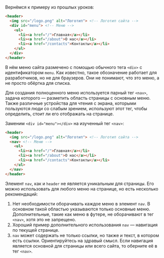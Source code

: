 Вернёмся к примеру из прошлых уроков:

```html
<header>
  <img src="/logo.png" alt="Логотип"> <!-- Логотип сайта -->
  <div id="menu"> <!-- Меню -->
    <ul>
      <li><a href="/">Главная</a></li>
      <li><a href="/about">О нас</a></li>
      <li><a href="/contacts">Контакты</a></li>
    </ul>
  </div>
</header>
```

В нём меню сайта размечено с помощью обычного тега `<div>` с идентификатором `menu`. Как известно, такое обозначение работает для разработчиков, но не для браузеров. Они не понимают, что это меню, а не просто обёртка для списка.

Для создания полноценного меню используется парный тег `<nav>`, задача которого — разметить область страницы с основным меню. Также различные устройства для чтения с экрана, которыми пользуются люди со слабым зрением, используют этот тег, чтобы определить, стоит ли его отображать на странице.

Заменим `<div id="menu"></div>` на изученный тег `<nav>`:

```html
<header>
  <img src="/logo.png" alt="Логотип"> <!-- Логотип сайта -->
  <nav> <!-- Меню -->
    <ul>
      <li><a href="/">Главная</a></li>
      <li><a href="/about">О нас</a></li>
      <li><a href="/contacts">Контакты</a></li>
    </ul>
  </nav>
</header>
```

Элемент `nav`, как и `header` не является уникальным для страницы. Его можно использовать для любого меню на странице, но есть несколько рекомендаций:

1. Нет необходимости оборачивать каждое меню в элемент `nav`. В основном такой областью указываются только основные меню. Дополнительные, такие как меню в футере, не оборачивают в тег `<nav>`, хотя это не запрещено.
2. Хороший пример дополнительного использования `nav` — навигация по текущей странице.
3. `nav` может содержать не только ссылки, но также и текст, в котором есть ссылки. Ориентируйтесь на здравый смысл. Если навигация является основной для страницы или всего сайта, то оберните её в тег `<nav>`.
